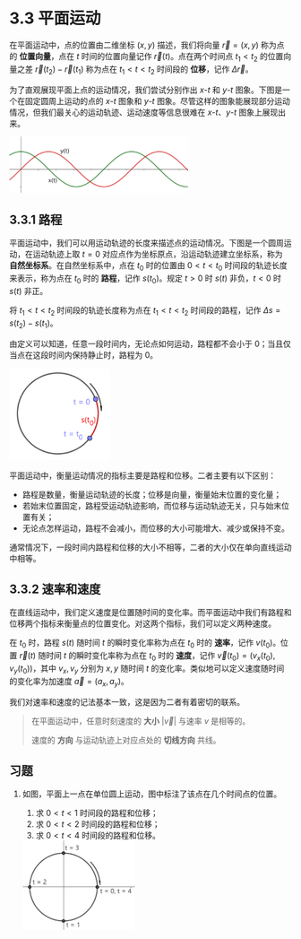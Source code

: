 # 3.3 平面运动

在平面运动中，点的位置由二维坐标 $(x,y)$ 描述，我们将向量 $\vec r=(x,y)$ 称为点的 **位置向量**，点在 $t$ 时间的位置向量记作 $\vec r(t)$。点在两个时间点 $t_1<t_2$ 的位置向量之差 $\vec r(t_2)-\vec r(t_1)$ 称为点在 $t_1<t<t_2$ 时间段的 **位移**，记作 $\Delta\vec r$。

为了直观展现平面上点的运动情况，我们尝试分别作出 $x$-$t$ 和 $y$-$t$ 图象。下图是一个在固定圆周上运动的点的 $x$-$t$ 图象和 $y$-$t$ 图象。尽管这样的图象能展现部分运动情况，但我们最关心的运动轨迹、运动速度等信息很难在 $x$-$t$、$y$-$t$ 图象上展现出来。

<img src="assert/image-9.png" height="100px" />

## 3.3.1 路程

平面运动中，我们可以用运动轨迹的长度来描述点的运动情况。下图是一个圆周运动，在运动轨迹上取 $t=0$ 对应点作为坐标原点，沿运动轨迹建立坐标系，称为 **自然坐标系**。在自然坐标系中，点在 $t_0$ 时的位置由 $0<t<t_0$ 时间段的轨迹长度来表示，称为点在 $t_0$ 时的 **路程**，记作 $s(t_0)$。规定 $t>0$ 时 $s(t)$ 非负，$t<0$ 时 $s(t)$ 非正。

将 $t_1<t<t_2$ 时间段的轨迹长度称为点在 $t_1<t<t_2$ 时间段的路程，记作 $\Delta s=s(t_2)-s(t_1)$。

由定义可以知道，任意一段时间内，无论点如何运动，路程都不会小于 $0$；当且仅当点在这段时间内保持静止时，路程为 $0$。

<img src="assert/image-10.png" width="180px" />

平面运动中，衡量运动情况的指标主要是路程和位移。二者主要有以下区别：
- 路程是数量，衡量运动轨迹的长度；位移是向量，衡量始末位置的变化量；
- 若始末位置固定，路程受运动轨迹影响，而位移与运动轨迹无关，只与始末位置有关；
- 无论点怎样运动，路程不会减小，而位移的大小可能增大、减少或保持不变。

通常情况下，一段时间内路程和位移的大小不相等，二者的大小仅在单向直线运动中相等。

## 3.3.2 速率和速度

在直线运动中，我们定义速度是位置随时间的变化率。而平面运动中我们有路程和位移两个指标来衡量点的位置变化。对这两个指标，我们可以定义两种速度。

在 $t_0$ 时，路程 $s(t)$ 随时间 $t$ 的瞬时变化率称为点在 $t_0$ 时的 **速率**，记作 $v(t_0)$。位置 $\vec r(t)$ 随时间 $t$ 的瞬时变化率称为点在 $t_0$ 时的 **速度**，记作 $\vec v(t_0) = (v_x(t_0),v_y(t_0))$，其中 $v_x,v_y$ 分别为 $x,y$ 随时间 $t$ 的变化率。类似地可以定义速度随时间的变化率为加速度 $\vec a=(a_x,a_y)$。

我们对速率和速度的记法基本一致，这是因为二者有着密切的联系。

> 在平面运动中，任意时刻速度的 **大小** $|\vec v|$ 与速率 $v$ 是相等的。
>
> 速度的 **方向** 与运动轨迹上对应点处的 **切线方向** 共线。

## 习题

1. 如图，平面上一点在单位圆上运动，图中标注了该点在几个时间点的位置。
   1. 求 $0<t<1$ 时间段的路程和位移；
   2. 求 $0<t<2$ 时间段的路程和位移；
   3. 求 $0<t<4$ 时间段的路程和位移。

    <img src="assert/image-11.png" width="200px" />
